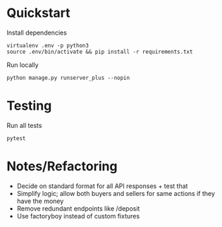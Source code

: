 # Quickstart


Install dependencies

    virtualenv .env -p python3
    source .env/bin/activate && pip install -r requirements.txt

Run locally

    python manage.py runserver_plus --nopin


# Testing

Run all tests

    pytest


# Notes/Refactoring

  - Decide on standard format for all API responses + test that
  - Simplify logic; allow both buyers and sellers for same actions if they have the money
  - Remove redundant endpoints like /deposit
  - Use factoryboy instead of custom fixtures
